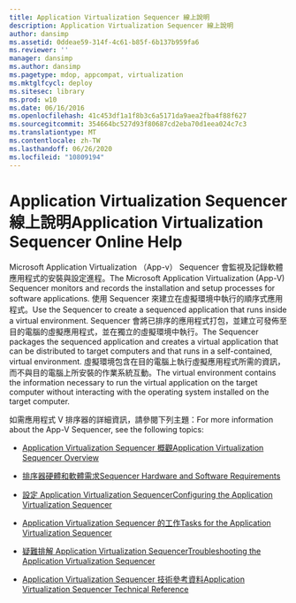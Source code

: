```yaml
---
title: Application Virtualization Sequencer 線上說明
description: Application Virtualization Sequencer 線上說明
author: dansimp
ms.assetid: 0ddeae59-314f-4c61-b85f-6b137b959fa6
ms.reviewer: ''
manager: dansimp
ms.author: dansimp
ms.pagetype: mdop, appcompat, virtualization
ms.mktglfcycl: deploy
ms.sitesec: library
ms.prod: w10
ms.date: 06/16/2016
ms.openlocfilehash: 41c453df1a1f8b3c6a5171da9aea2fba4f88f627
ms.sourcegitcommit: 354664bc527d93f80687cd2eba70d1eea024c7c3
ms.translationtype: MT
ms.contentlocale: zh-TW
ms.lasthandoff: 06/26/2020
ms.locfileid: "10809194"
---
```

# <span data-ttu-id="c70a4-103">Application Virtualization Sequencer 線上說明</span><span class="sxs-lookup"><span data-stu-id="c70a4-103">Application Virtualization Sequencer Online Help</span></span>


<span data-ttu-id="c70a4-104">Microsoft Application Virtualization （App-v） Sequencer 會監視及記錄軟體應用程式的安裝與設定進程。</span><span class="sxs-lookup"><span data-stu-id="c70a4-104">The Microsoft Application Virtualization (App-V) Sequencer monitors and records the installation and setup processes for software applications.</span></span> <span data-ttu-id="c70a4-105">使用 Sequencer 來建立在虛擬環境中執行的順序式應用程式。</span><span class="sxs-lookup"><span data-stu-id="c70a4-105">Use the Sequencer to create a sequenced application that runs inside a virtual environment.</span></span> <span data-ttu-id="c70a4-106">Sequencer 會將已排序的應用程式打包，並建立可發佈至目的電腦的虛擬應用程式，並在獨立的虛擬環境中執行。</span><span class="sxs-lookup"><span data-stu-id="c70a4-106">The Sequencer packages the sequenced application and creates a virtual application that can be distributed to target computers and that runs in a self-contained, virtual environment.</span></span> <span data-ttu-id="c70a4-107">虛擬環境包含在目的電腦上執行虛擬應用程式所需的資訊，而不與目的電腦上所安裝的作業系統互動。</span><span class="sxs-lookup"><span data-stu-id="c70a4-107">The virtual environment contains the information necessary to run the virtual application on the target computer without interacting with the operating system installed on the target computer.</span></span>

<span data-ttu-id="c70a4-108">如需應用程式 V 排序器的詳細資訊，請參閱下列主題：</span><span class="sxs-lookup"><span data-stu-id="c70a4-108">For more information about the App-V Sequencer, see the following topics:</span></span>

-   [<span data-ttu-id="c70a4-109">Application Virtualization Sequencer 概觀</span><span class="sxs-lookup"><span data-stu-id="c70a4-109">Application Virtualization Sequencer Overview</span></span>](application-virtualization-sequencer-overview.md)

-   [<span data-ttu-id="c70a4-110">排序器硬體和軟體需求</span><span class="sxs-lookup"><span data-stu-id="c70a4-110">Sequencer Hardware and Software Requirements</span></span>](sequencer-hardware-and-software-requirements.md)

-   [<span data-ttu-id="c70a4-111">設定 Application Virtualization Sequencer</span><span class="sxs-lookup"><span data-stu-id="c70a4-111">Configuring the Application Virtualization Sequencer</span></span>](configuring-the-application-virtualization-sequencer.md)

-   [<span data-ttu-id="c70a4-112">Application Virtualization Sequencer 的工作</span><span class="sxs-lookup"><span data-stu-id="c70a4-112">Tasks for the Application Virtualization Sequencer</span></span>](tasks-for-the-application-virtualization-sequencer.md)

-   [<span data-ttu-id="c70a4-113">疑難排解 Application Virtualization Sequencer</span><span class="sxs-lookup"><span data-stu-id="c70a4-113">Troubleshooting the Application Virtualization Sequencer</span></span>](troubleshooting-the-application-virtualization-sequencer.md)

-   [<span data-ttu-id="c70a4-114">Application Virtualization Sequencer 技術參考資料</span><span class="sxs-lookup"><span data-stu-id="c70a4-114">Application Virtualization Sequencer Technical Reference</span></span>](application-virtualization-sequencer-technical-reference-keep.md)

 

 





